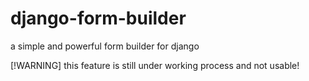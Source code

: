 # django-form-builder
a simple and powerful form builder for django 

[!WARNING]
this feature is still under working process and not usable!